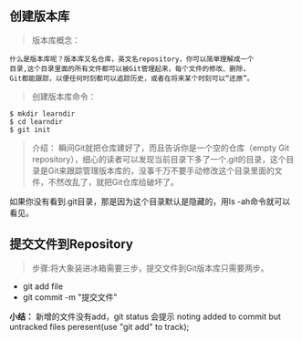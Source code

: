 ## 创建版本库

> 版本库概念：
```
什么是版本库呢？版本库又名仓库，英文名repository，你可以简单理解成一个
目录,这个目录里面的所有文件都可以被Git管理起来，每个文件的修改、删除，
Git都能跟踪，以便任何时刻都可以追踪历史，或者在将来某个时刻可以“还原”。
```

> 创建版本库命令：

```
$ mkdir learndir
$ cd learndir
$ git init
```

> 介绍：
瞬间Git就把仓库建好了，而且告诉你是一个空的仓库（empty Git repository），细心的读者可以发现当前目录下多了一个.git的目录，这个目录是Git来跟踪管理版本库的，没事千万不要手动修改这个目录里面的文件，不然改乱了，就把Git仓库给破坏了。

如果你没有看到.git目录，那是因为这个目录默认是隐藏的，用ls -ah命令就可以看见。

## 提交文件到Repository

> 步骤:将大象装进冰箱需要三步，提交文件到Git版本库只需要两步。

- git add file
- git commit -m "提交文件"

**小结：** 新增的文件没有add，git status 会提示 noting added to commit but untracked files peresent(use "git add" to track);

